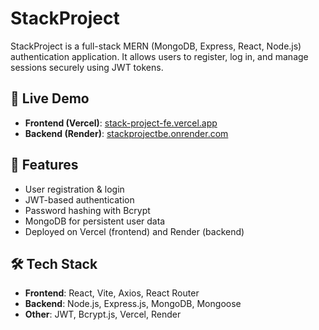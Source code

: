 # StackProject

StackProject is a full-stack MERN (MongoDB, Express, React, Node.js) authentication application. It allows users to register, log in, and manage sessions securely using JWT tokens.

## 🔗 Live Demo

- **Frontend (Vercel)**: [stack-project-fe.vercel.app](https://stack-project-gjtnrdpj3-ibrahims-projects-4a2154f0.vercel.app)  
- **Backend (Render)**: [stackprojectbe.onrender.com](https://stackprojectbe.onrender.com)

## 🚀 Features

- User registration & login
- JWT-based authentication
- Password hashing with Bcrypt
- MongoDB for persistent user data
- Deployed on Vercel (frontend) and Render (backend)

## 🛠️ Tech Stack

- **Frontend**: React, Vite, Axios, React Router
- **Backend**: Node.js, Express.js, MongoDB, Mongoose
- **Other**: JWT, Bcrypt.js, Vercel, Render

